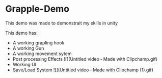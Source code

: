 # Grapple-Demo
This demo was made to demonstrait my skills in unity

This demo has:
- A working grapling hook
- A working Gun
- A working movement sytem
- Post processing Effects
![](Untitled video ‐ Made with Clipchamp.gif)
- Working UI
- Save/Load System
![](Untitled video ‐ Made with Clipchamp (1).gif)
